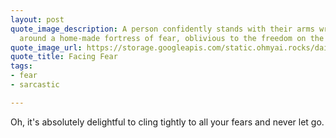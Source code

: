 ```yaml
---
layout: post
quote_image_description: A person confidently stands with their arms wrapped tightly
  around a home-made fortress of fear, oblivious to the freedom on the other side.
quote_image_url: https://storage.googleapis.com/static.ohmyai.rocks/daily/2023-10-15.jpg
quote_title: Facing Fear
tags:
- fear
- sarcastic

---
```


Oh, it's absolutely delightful to cling tightly to all your fears and never let go.
